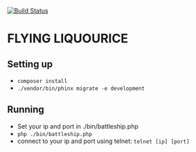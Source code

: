 [![Build Status](https://travis-ci.org/WeCamp/flyingliquourice.svg?branch=travis)](https://travis-ci.org/WeCamp/flyingliquourice)

# FLYING LIQUOURICE

## Setting up

* `composer install`
* `./vendor/bin/phinx migrate -e development`

## Running

* Set your ip and port in ./bin/battleship.php
* `php ./bin/battleship.php`
* connect to your ip and port using telnet: `telnet [ip] [port]`
